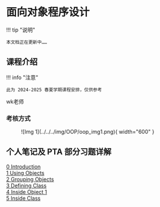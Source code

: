 # 面向对象程序设计

!!! tip "说明"

    本文档正在更新中……

## 课程介绍

!!! info "注意"

    此为 2024-2025 春夏学期课程安排，仅供参考

wk老师

### 考核方式

<figure markdown="span">
  ![Img 1](../../../img/OOP/oop_img1.png){ width="600" }
</figure>

## 个人笔记及 PTA 部分习题详解

[0 Introduction](./ch0.md)<br/>
[1 Using Objects](./ch1.md)<br/>
[2 Grouping Objects](./ch2.md)<br/>
[3 Defining Class](./ch3.md)<br/>
[4 Inside Object 1](./ch4.md)<br/>
[5 Inside Class](./ch5.md)